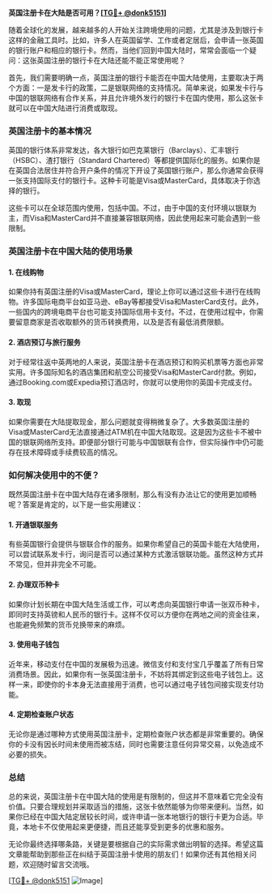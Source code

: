 **英国注册卡在大陆是否可用？[[TG💪+ @donk5151](https://t.me/s/donk5151)]**

随着全球化的发展，越来越多的人开始关注跨境使用的问题，尤其是涉及到银行卡这样的金融工具时。比如，许多人在英国留学、工作或者定居后，会申请一张英国的银行账户和相应的银行卡。然而，当他们回到中国大陆时，常常会面临一个疑问：这张英国注册的银行卡在大陆还能不能正常使用呢？

首先，我们需要明确一点，英国注册的银行卡能否在中国大陆使用，主要取决于两个方面：一是发卡行的政策，二是银联网络的支持情况。简单来说，如果发卡行与中国的银联网络有合作关系，并且允许境外发行的银行卡在国内使用，那么这张卡就可以在中国大陆进行消费或取现。

### **英国注册卡的基本情况**

英国的银行体系非常发达，各大银行如巴克莱银行（Barclays）、汇丰银行（HSBC）、渣打银行（Standard Chartered）等都提供国际化的服务。如果你是在英国合法居住并符合开户条件的情况下开设了英国银行账户，那么你通常会获得一张支持国际支付的银行卡。这种卡可能是Visa或MasterCard，具体取决于你选择的银行。

这些卡可以在全球范围内使用，包括中国。不过，由于中国的支付环境以银联为主，而Visa和MasterCard并不直接兼容银联网络，因此使用起来可能会遇到一些限制。

### **英国注册卡在中国大陆的使用场景**

#### **1. 在线购物**
如果你持有英国注册的Visa或MasterCard，理论上你可以通过这些卡进行在线购物。许多国际电商平台如亚马逊、eBay等都接受Visa和MasterCard支付。此外，一些国内的跨境电商平台也可能支持国际信用卡支付。不过，在使用过程中，你需要留意商家是否收取额外的货币转换费用，以及是否有最低消费限额。

#### **2. 酒店预订与旅行服务**
对于经常往返中英两地的人来说，英国注册卡在酒店预订和购买机票等方面也非常实用。许多国际知名的酒店集团和航空公司接受Visa和MasterCard付款。例如，通过Booking.com或Expedia预订酒店时，你就可以使用你的英国卡完成支付。

#### **3. 取现**
如果你需要在大陆提取现金，那么问题就变得稍微复杂了。大多数英国注册的Visa或MasterCard无法直接通过ATM机在中国大陆取现。这是因为这些卡不被中国的银联网络所支持。即便部分银行可能与中国银联有合作，但实际操作中仍可能存在技术障碍或手续费较高的情况。

### **如何解决使用中的不便？**

既然英国注册卡在中国大陆存在诸多限制，那么有没有办法让它的使用更加顺畅呢？答案是肯定的，以下是一些实用建议：

#### **1. 开通银联服务**
有些英国银行会提供与银联合作的服务。如果你希望自己的英国卡能在大陆使用，可以尝试联系发卡行，询问是否可以通过某种方式激活银联功能。虽然这种方式并不常见，但并非完全不可能。

#### **2. 办理双币种卡**
如果你计划长期在中国大陆生活或工作，可以考虑向英国银行申请一张双币种卡，即同时支持英镑和人民币的银行卡。这样不仅可以方便你在两地之间的资金往来，也能避免频繁的货币兑换带来的麻烦。

#### **3. 使用电子钱包**
近年来，移动支付在中国的发展极为迅速。微信支付和支付宝几乎覆盖了所有日常消费场景。因此，如果你有一张英国注册卡，不妨将其绑定到这些电子钱包上。这样一来，即使你的卡本身无法直接用于消费，也可以通过电子钱包间接实现支付功能。

#### **4. 定期检查账户状态**
无论你是通过哪种方式使用英国注册卡，定期检查账户状态都是非常重要的。确保你的卡没有因长时间未使用而被冻结，同时也需要注意任何异常交易，以免造成不必要的损失。

### **总结**

总的来说，英国注册卡在中国大陆的使用是有限制的，但这并不意味着它完全没有价值。只要合理规划并采取适当的措施，这张卡依然能够为你带来便利。当然，如果你已经在中国大陆定居较长时间，或许申请一张本地银行的银行卡更为合适。毕竟，本地卡不仅使用起来更便捷，而且还能享受到更多的优惠和服务。

无论你最终选择哪条路，关键是要根据自己的实际需求做出明智的选择。希望这篇文章能帮助到那些正在纠结于英国注册卡使用的朋友们！如果你还有其他相关问题，欢迎随时留言交流哦。

[[TG💪+ @donk5151](https://t.me/s/donk5151) ![Image](https://i.postimg.cc/rwNCRYN7/Snipaste-2025-04-30-17-27-05.png)]